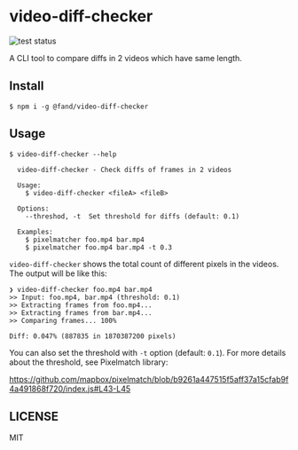 # video-diff-checker

![test status](https://github.com/fand/video-diff-checker/actions/workflows/test.yml/badge.svg)

A CLI tool to compare diffs in 2 videos which have same length.

## Install

```
$ npm i -g @fand/video-diff-checker
```

## Usage

```
$ video-diff-checker --help

  video-diff-checker - Check diffs of frames in 2 videos

  Usage:
    $ video-diff-checker <fileA> <fileB>

  Options:
    --threshod, -t  Set threshold for diffs (default: 0.1)

  Examples:
    $ pixelmatcher foo.mp4 bar.mp4
    $ pixelmatcher foo.mp4 bar.mp4 -t 0.3

```

`video-diff-checker` shows the total count of different pixels in the videos.
The output will be like this:

```
❯ video-diff-checker foo.mp4 bar.mp4
>> Input: foo.mp4, bar.mp4 (threshold: 0.1)
>> Extracting frames from foo.mp4...
>> Extracting frames from bar.mp4...
>> Comparing frames... 100%

Diff: 0.047% (887835 in 1870387200 pixels)

```

You can also set the threshold with `-t` option (default: `0.1`).
For more details about the threshold, see Pixelmatch library:

https://github.com/mapbox/pixelmatch/blob/b9261a447515f5aff37a15cfab9f4a491868f720/index.js#L43-L45

## LICENSE

MIT
